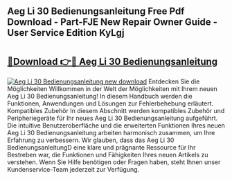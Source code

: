 ## Aeg Li 30 Bedienungsanleitung Free Pdf Download - Part-FJE New Repair Owner Guide - User Service Edition KyLgj

# <h2><a href="http://df2e0k6.blite.top/?on=Aeg+Li+30+Bedienungsanleitung">🔗Download 👉🔴 Aeg Li 30 Bedienungsanleitung</a></h2>

[![Aeg Li 30 Bedienungsanleitung new download](https://i.imgur.com/lujVjoI.png)](http://df2e0k6.blite.top/?on=Aeg+Li+30+Bedienungsanleitung)
Entdecken Sie die Möglichkeiten Willkommen in der Welt der Möglichkeiten mit Ihrem neuen Aeg Li 30 Bedienungsanleitung! In diesem Handbuch werden die Funktionen, Anwendungen und Lösungen zur Fehlerbehebung erläutert. Kompatibles Zubehör In diesem Abschnitt werden kompatibles Zubehör und Peripheriegeräte für Ihr neues Aeg Li 30 Bedienungsanleitung aufgeführt. Die intuitive Benutzeroberfläche und die erweiterten Funktionen Ihres neuen Aeg Li 30 Bedienungsanleitung arbeiten harmonisch zusammen, um Ihre Erfahrung zu verbessern. Wir glauben, dass das Aeg Li 30 BedienungsanleitungD eine klare und prägnante Ressource für Ihr Bestreben war, die Funktionen und Fähigkeiten Ihres neuen Artikels zu verstehen. Wenn Sie Hilfe benötigen oder Fragen haben, steht Ihnen unser Kundenservice-Team jederzeit zur Verfügung.
